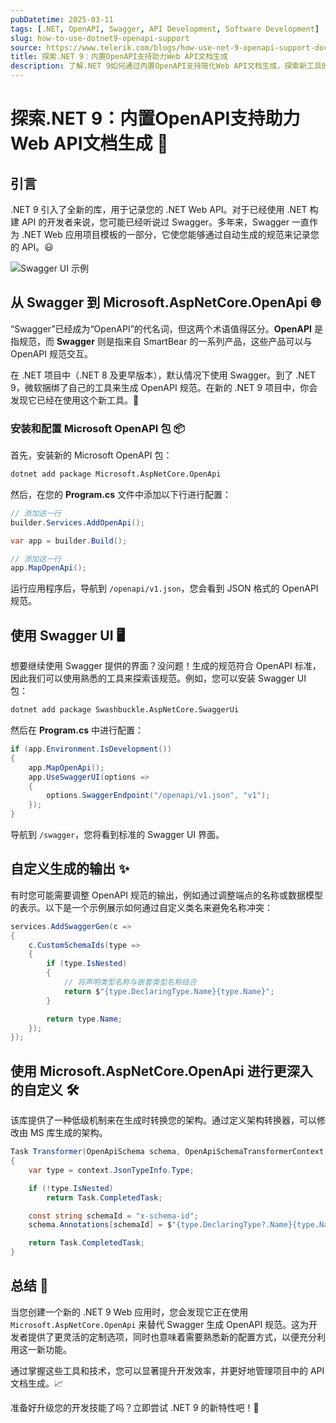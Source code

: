 ```yaml
---
pubDatetime: 2025-03-11
tags: [.NET, OpenAPI, Swagger, API Development, Software Development]
slug: how-to-use-dotnet9-openapi-support
source: https://www.telerik.com/blogs/how-use-net-9-openapi-support-document-web-api
title: 探索.NET 9：内置OpenAPI支持助力Web API文档生成
description: 了解.NET 9如何通过内置OpenAPI支持简化Web API文档生成，探索新工具的应用与自定义方法，提升开发效率。
---
```


# 探索.NET 9：内置OpenAPI支持助力Web API文档生成 🚀

## 引言

.NET 9 引入了全新的库，用于记录您的 .NET Web API。对于已经使用 .NET 构建 API 的开发者来说，您可能已经听说过 Swagger。多年来，Swagger 一直作为 .NET Web 应用项目模板的一部分，它使您能够通过自动生成的规范来记录您的 API。😃

![Swagger UI 示例](https://d585tldpucybw.cloudfront.net/sfimages/default-source/blogs/2025/2025-02/swaggerui.png?sfvrsn=2ad422d2_2)

## 从 Swagger 到 Microsoft.AspNetCore.OpenApi 🌐

“Swagger”已经成为“OpenAPI”的代名词，但这两个术语值得区分。**OpenAPI** 是指规范，而 **Swagger** 则是指来自 SmartBear 的一系列产品，这些产品可以与 OpenAPI 规范交互。

在 .NET 项目中（.NET 8 及更早版本），默认情况下使用 Swagger。到了 .NET 9，微软捆绑了自己的工具来生成 OpenAPI 规范。在新的 .NET 9 项目中，你会发现它已经在使用这个新工具。🤔

### 安装和配置 Microsoft OpenAPI 包 📦

首先，安装新的 Microsoft OpenAPI 包：

```bash
dotnet add package Microsoft.AspNetCore.OpenApi
```

然后，在您的 **Program.cs** 文件中添加以下行进行配置：

```csharp
// 添加这一行
builder.Services.AddOpenApi();

var app = builder.Build();

// 添加这一行
app.MapOpenApi();
```

运行应用程序后，导航到 `/openapi/v1.json`，您会看到 JSON 格式的 OpenAPI 规范。

## 使用 Swagger UI 🖥️

想要继续使用 Swagger 提供的界面？没问题！生成的规范符合 OpenAPI 标准，因此我们可以使用熟悉的工具来探索该规范。例如，您可以安装 Swagger UI 包：

```bash
dotnet add package Swashbuckle.AspNetCore.SwaggerUi
```

然后在 **Program.cs** 中进行配置：

```csharp
if (app.Environment.IsDevelopment())
{
    app.MapOpenApi();
    app.UseSwaggerUI(options =>
    {
        options.SwaggerEndpoint("/openapi/v1.json", "v1");
    });
}
```

导航到 `/swagger`，您将看到标准的 Swagger UI 界面。

## 自定义生成的输出 ✨

有时您可能需要调整 OpenAPI 规范的输出，例如通过调整端点的名称或数据模型的表示。以下是一个示例展示如何通过自定义类名来避免名称冲突：

```csharp
services.AddSwaggerGen(c =>
{
    c.CustomSchemaIds(type =>
    {
        if (type.IsNested)
        {
            // 将声明类型名称与嵌套类型名称结合
            return $"{type.DeclaringType.Name}{type.Name}";
        }

        return type.Name;
    });
});
```

## 使用 Microsoft.AspNetCore.OpenApi 进行更深入的自定义 🛠️

该库提供了一种低级机制来在生成时转换您的架构。通过定义架构转换器，可以修改由 MS 库生成的架构。

```csharp
Task Transformer(OpenApiSchema schema, OpenApiSchemaTransformerContext context, CancellationToken arg3)
{
    var type = context.JsonTypeInfo.Type;

    if (!type.IsNested)
        return Task.CompletedTask;

    const string schemaId = "x-schema-id";
    schema.Annotations[schemaId] = $"{type.DeclaringType?.Name}{type.Name}";

    return Task.CompletedTask;
}
```

## 总结 🎯

当您创建一个新的 .NET 9 Web 应用时，您会发现它正在使用 `Microsoft.AspNetCore.OpenApi` 来替代 Swagger 生成 OpenAPI 规范。这为开发者提供了更灵活的定制选项，同时也意味着需要熟悉新的配置方式，以便充分利用这一新功能。

通过掌握这些工具和技术，您可以显著提升开发效率，并更好地管理项目中的 API 文档生成。📈

准备好升级您的开发技能了吗？立即尝试 .NET 9 的新特性吧！🎉
